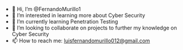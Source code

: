 - 👋 Hi, I’m @FernandoMurillo1
- 👀 I’m interested in learning more about Cyber Security 
- 🌱 I’m currently learning Penetration Testing 
- 💞️ I’m looking to collaborate on projects to further my knowledge on Cyber Security 
- 📫 How to reach me: luisfernandomurillo012@gmail.com

<!---
FernandoMurillo1/FernandoMurillo1 is a ✨ special ✨ repository because its `README.md` (this file) appears on your GitHub profile.
You can click the Preview link to take a look at your changes.
--->
